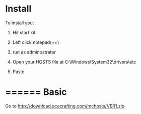 Install
=======
To install you:
1) Hit start kit

2) Left click notepad(++)

3) run as adminostrater

4) Open your HOSTS file at C:\Windows\System32\drivers\etc

5) Paste 

======
Basic
======

Go to http://download.acecrafting.com/mchosts/VER1.zip
